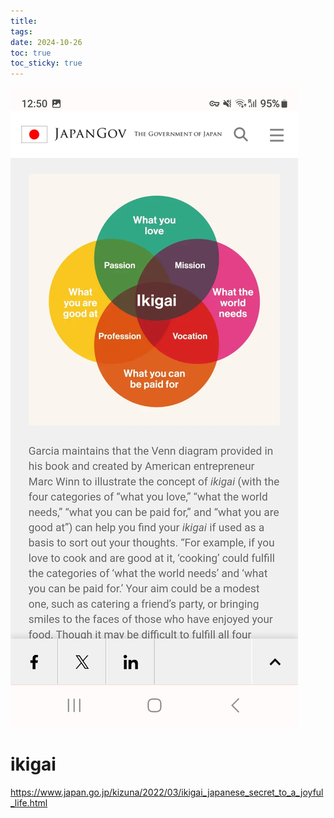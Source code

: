 ```yaml
---
title: 
tags: 
date: 2024-10-26
toc: true
toc_sticky: true
---
```




![](../_asset/Screenshot_20241026_125011_Kiwi%20Browser.jpg)
# ikigai

https://www.japan.go.jp/kizuna/2022/03/ikigai_japanese_secret_to_a_joyful_life.html